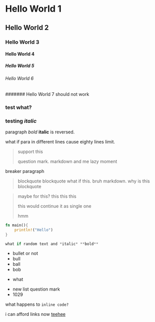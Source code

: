 # Hello World 1

## Hello World 2

### Hello World 3

#### Hello World 4

##### Hello World 5

###### Hello World 6

####### Hello World 7 should not work

### test **what**?

### testing *italic*

paragraph *bold* **italic** is reversed.

what if para in different
lines cause eighty
lines limit.

> support
> this
>
> question mark. markdown and me lazy moment

breaker paragraph

> blockquote
> blockquote
  what if this. bruh markdown. why is this blockquote

> maybe for this?
  this
  this
  this
> 
> this would continue it as single one
> 
> hmm

```rust
fn main(){
    println!("Hello")
}

what if random text and *italic* **bold**
```

* bullet or not
* bull
* ball
* bob
- what

* new list question mark
* 1029


what happens to `inline code?`

i can afford links now [teehee](./src/main.rs)

